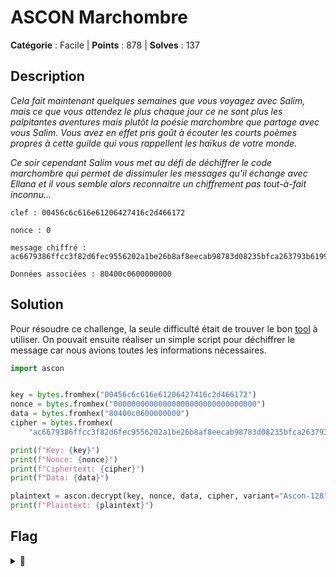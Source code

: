 # ASCON Marchombre

**Catégorie** : Facile | **Points** : 878 | **Solves** : 137

## Description

*Cela fait maintenant quelques semaines que vous voyagez avec Salim, mais ce que vous attendez le plus chaque jour ce ne sont plus les palpitantes aventures mais plutôt la poésie marchombre que partage avec vous Salim. Vous avez en effet pris goût à écouter les courts poèmes propres à cette guilde qui vous rappellent les haïkus de votre monde.*

*Ce soir cependant Salim vous met au défi de déchiffrer le code marchombre qui permet de dissimuler les messages qu'il échange avec Ellana et il vous semble alors reconnaitre un chiffrement pas tout-à-fait inconnu...*

```
clef : 00456c6c616e61206427416c2d466172

nonce : 0

message chiffré : ac6679386ffcc3f82d6fec9556202a1be26b8af8eecab98783d08235bfca263793b61997244e785f5cf96e419a23f9b29137d820aab766ce986092180f1f5a690dc7767ef1df76e13315a5c8b04fb782

Données associées : 80400c0600000000
```

## Solution

Pour résoudre ce challenge, la seule difficulté était de trouver le bon [tool](https://pypi.org/project/ascon/) à utiliser. On pouvait ensuite réaliser un simple script pour déchiffrer le message car nous avions toutes les informations nécessaires.

```py
import ascon


key = bytes.fromhex("00456c6c616e61206427416c2d466172")
nonce = bytes.fromhex("00000000000000000000000000000000")
data = bytes.fromhex("80400c0600000000")
cipher = bytes.fromhex(
    "ac6679386ffcc3f82d6fec9556202a1be26b8af8eecab98783d08235bfca263793b61997244e785f5cf96e419a23f9b29137d820aab766ce986092180f1f5a690dc7767ef1df76e13315a5c8b04fb782")

print(f"Key: {key}")
print(f"Nonce: {nonce}")
print(f"Ciphertext: {cipher}")
print(f"Data: {data}")

plaintext = ascon.decrypt(key, nonce, data, cipher, variant="Ascon-128")
print(f"Plaintext: {plaintext}")
```

## Flag

<details>
<summary>🚩</summary>

```
404CTF{V3r5_l4_lum1èr3.}
```